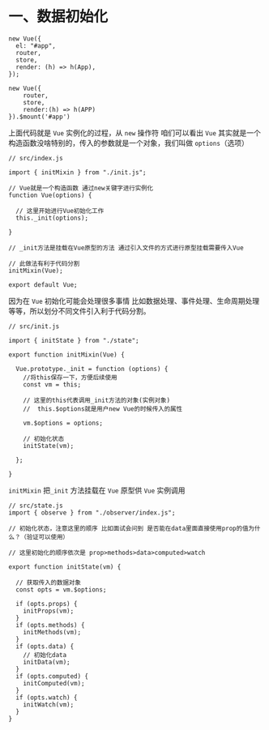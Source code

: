 # 一、数据初始化 #

	new Vue({
	  el: "#app",
	  router,
	  store,
	  render: (h) => h(App),
	});
	
	new Vue({
	    router,
	    store,
	    render:(h) => h(APP)
	}).$mount('#app')

上面代码就是 `Vue` 实例化的过程，从 `new` 操作符 咱们可以看出 `Vue` 其实就是一个构造函数没啥特别的，传入的参数就是一个对象，我们叫做 `options`（选项）

```
// src/index.js

import { initMixin } from "./init.js";

// Vue就是一个构造函数 通过new关键字进行实例化
function Vue(options) {

  // 这里开始进行Vue初始化工作
  this._init(options);

}

// _init方法是挂载在Vue原型的方法 通过引入文件的方式进行原型挂载需要传入Vue

// 此做法有利于代码分割
initMixin(Vue);

export default Vue;
```

因为在 `Vue` 初始化可能会处理很多事情 比如数据处理、事件处理、生命周期处理等等，所以划分不同文件引入利于代码分割。

```
// src/init.js

import { initState } from "./state";

export function initMixin(Vue) {

  Vue.prototype._init = function (options) {
    //将this保存一下，方便后续使用
    const vm = this;
    
    // 这里的this代表调用_init方法的对象(实例对象)
    //  this.$options就是用户new Vue的时候传入的属性
    
    vm.$options = options;
    
    // 初始化状态
    initState(vm);

  };

}
```



`initMixin` 把`_init` 方法挂载在 `Vue` 原型供 `Vue` 实例调用

```
// src/state.js
import { observe } from "./observer/index.js";

// 初始化状态，注意这里的顺序 比如面试会问到 是否能在data里面直接使用prop的值为什么？（验证可以使用）

// 这里初始化的顺序依次是 prop>methods>data>computed>watch

export function initState(vm) {

  // 获取传入的数据对象
  const opts = vm.$options;

  if (opts.props) {
    initProps(vm);
  }
  if (opts.methods) {
    initMethods(vm);
  }
  if (opts.data) {
    // 初始化data
    initData(vm);
  }
  if (opts.computed) {
    initComputed(vm);
  }
  if (opts.watch) {
    initWatch(vm);
  }
}


```





